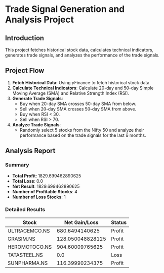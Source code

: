 # Trade Signal Generation and Analysis Project

## Introduction
This project fetches historical stock data, calculates technical indicators, generates trade signals, and analyzes the performance of the trade signals.

## Project Flow
1. **Fetch Historical Data**: Using yFinance to fetch historical stock data.
2. **Calculate Technical Indicators**: Calculate 20-day and 50-day Simple Moving Average (SMA) and Relative Strength Index (RSI).
3. **Generate Trade Signals**:
    - Buy when 20-day SMA crosses 50-day SMA from below.
    - Sell when 20-day SMA crosses 50-day SMA from above.
    - Buy when RSI < 30.
    - Sell when RSI > 70.
4. **Analyze Trade Signals**:
    - Randomly select 5 stocks from the Nifty 50 and analyze their performance based on the trade signals for the last 6 months.
  
## Analysis Report
### Summary
- **Total Profit**: 1829.699462890625
- **Total Loss**: 0.0
- **Net Result**: 1829.699462890625
- **Number of Profitable Stocks**: 4
- **Number of Loss Stocks**: 1

### Detailed Results
| Stock | Net Gain/Loss | Status |
|-------|----------------|--------|
| ULTRACEMCO.NS | 680.6494140625 | Profit |
| GRASIM.NS | 128.050048828125 | Profit |
| HEROMOTOCO.NS | 904.60009765625 | Profit |
| TATASTEEL.NS | 0.0 | Loss |
| SUNPHARMA.NS | 116.39990234375 | Profit |